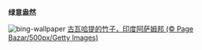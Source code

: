 
**绿意盎然**

![bing-wallpaper](https://www.bing.com/th?id=OHR.BambooTreesIndia_ZH-CN3943852151_1920x1080.jpg)
[古瓦哈提的竹子，印度阿萨姆邦 (© Page Bazar/500px/Getty Images)](https://www.bing.com/search?q=%E5%8F%A4%E7%93%A6%E5%93%88%E6%8F%90&amp;form=hpcapt&amp;mkt=zh-cn)
  